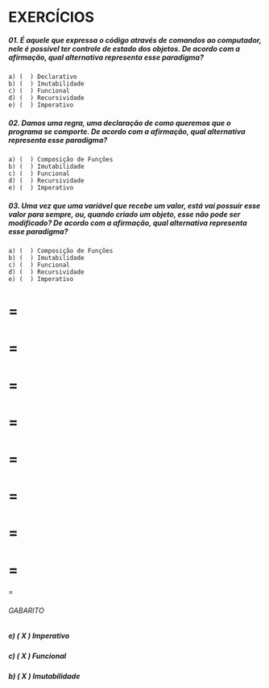 # EXERCÍCIOS

##### 01. É aquele que expressa o código através de comandos ao computador, nele é possível ter controle de estado dos objetos. De acordo com a afirmação, qual alternativa representa esse paradigma?
```
a) (  ) Declarativo
b) (  ) Imutabilidade
c) (  ) Funcional
d) (  ) Recursividade
e) (  ) Imperativo
```

##### 02. Damos uma regra, uma declaração de como queremos que o programa se comporte. De acordo com a afirmação, qual alternativa representa esse paradigma?
```
a) (  ) Composição de Funções
b) (  ) Imutabilidade
c) (  ) Funcional
d) (  ) Recursividade
e) (  ) Imperativo
```

##### 03. Uma vez que uma variável que recebe um valor, está vai possuir esse valor para sempre, ou, quando criado um objeto, esse não pode ser modificado? De acordo com a afirmação, qual alternativa representa esse paradigma?
```
a) (  ) Composição de Funções
b) (  ) Imutabilidade
c) (  ) Funcional
d) (  ) Recursividade
e) (  ) Imperativo
```

=
=
=
=
=
=
=
=
=
=
=
=
=
=
=
=
=

###### GABARITO
##### e) ( X ) Imperativo
##### c) ( X ) Funcional
##### b) ( X ) Imutabilidade


